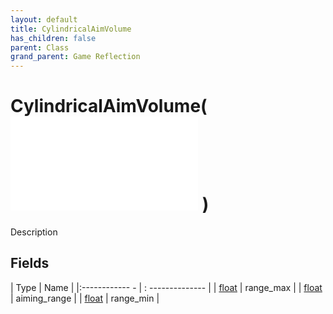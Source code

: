```yaml
---
layout: default
title: CylindricalAimVolume
has_children: false
parent: Class
grand_parent: Game Reflection
---
```

# CylindricalAimVolume( ![ AimVolume ](game-reflection/classes/aim_volume.md) )
Description 

## Fields
| Type | Name |
|:------------ - | : -------------- |
| [float](game-reflection/components/float.md) | range_max |
| [float](game-reflection/components/float.md) | aiming_range |
| [float](game-reflection/components/float.md) | range_min |
